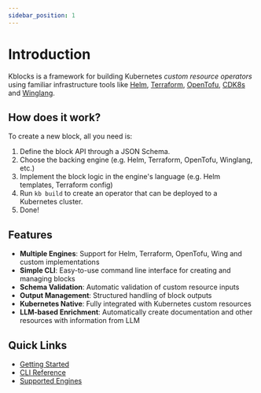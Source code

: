```yaml
---
sidebar_position: 1
---
```


# Introduction

Kblocks is a framework for building Kubernetes *custom resource operators* using familiar
infrastructure tools like [Helm](https://helm.sh/), [Terraform](https://www.terraform.io/),
[OpenTofu](https://opentofu.org/), [CDK8s](https://cdk8s.io/) and [Winglang](https://winglang.io/).

## How does it work?

To create a new block, all you need is:

1. Define the block API through a JSON Schema.
2. Choose the backing engine (e.g. Helm, Terraform, OpenTofu, Winglang, etc.)
3. Implement the block logic in the engine's language (e.g. Helm templates, Terraform config)
4. Run `kb build` to create an operator that can be deployed to a Kubernetes cluster.
5. Done!

## Features

- **Multiple Engines**: Support for Helm, Terraform, OpenTofu, Wing and custom implementations
- **Simple CLI**: Easy-to-use command line interface for creating and managing blocks
- **Schema Validation**: Automatic validation of custom resource inputs
- **Output Management**: Structured handling of block outputs
- **Kubernetes Native**: Fully integrated with Kubernetes custom resources
- **LLM-based Enrichment**: Automatically create documentation and other resources with information from LLM

## Quick Links

- [Getting Started](getting-started/index.md)
- [CLI Reference](cli-reference/index.md)
- [Supported Engines](engines/index.md) 
